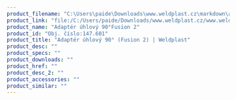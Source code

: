 ```yaml
---
product_filename: "C:\Users\paide\Downloads\www.weldplast.cz\markdown\adapter-uhlovy-90-fusion-2.md"
product_link: "file:/C:/Users/paide/Downloads/www.weldplast.cz/www.weldplast.cz/adapter-uhlovy-90-fusion-2"
product_name: "Adaptér úhlový 90°Fusion 2"
product_id: "Obj. číslo:147.601"
product_title: "Adaptér úhlový 90° (Fusion 2) | Weldplast"
product_desc: ""
product_specs: ""
product_downloads: ""
product_href: ""
product_desc_2: ""
product_accessories: ""
product_similar: ""
---
```

